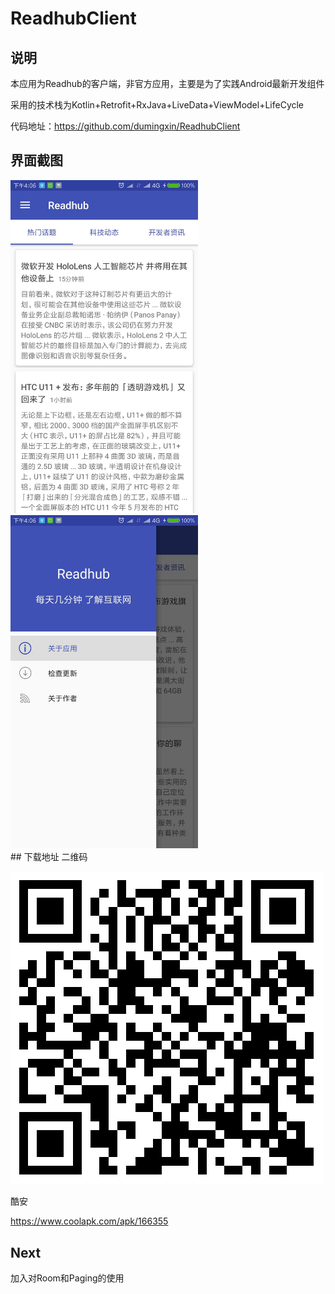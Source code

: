 # ReadhubClient
## 说明
本应用为Readhub的客户端，非官方应用，主要是为了实践Android最新开发组件

采用的技术栈为Kotlin+Retrofit+RxJava+LiveData+ViewModel+LifeCycle

代码地址：https://github.com/dumingxin/ReadhubClient

## 界面截图

<div>
<img src="./img/1.jpg" width="300px">
<img src="./img/2.jpg" width="300px">
</div>
## 下载地址
二维码

![](./img/qrcode.png)

酷安

https://www.coolapk.com/apk/166355

## Next

加入对Room和Paging的使用


